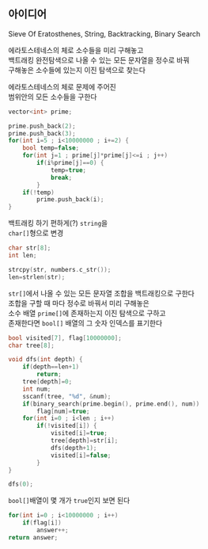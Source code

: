 ## 아이디어
Sieve Of Eratosthenes, String, Backtracking, Binary Search  
  
에라토스테네스의 체로 소수들을 미리 구해놓고  
백트래킹 완전탐색으로 나올 수 있는 모든 문자열을 정수로 바꿔  
구해놓은 소수들에 있는지 이진 탐색으로 찾는다  
  
에라토스테네스의 체로 문제에 주어진  
범위안의 모든 소수들을 구한다
```cpp
vector<int> prime;

prime.push_back(2);
prime.push_back(3);
for(int i=5 ; i<10000000 ; i+=2) {
    bool temp=false;
    for(int j=1 ; prime[j]*prime[j]<=i ; j++)
        if(i%prime[j]==0) {
            temp=true;
            break;
        }
    if(!temp)
        prime.push_back(i);
}
```
백트래킹 하기 편하게(?) `string`을  
`char[]`형으로 변경
```cpp
char str[8];
int len;

strcpy(str, numbers.c_str());
len=strlen(str);
```
`str[]`에서 나올 수 있는 모든 문자열 조합을 백트래킹으로 구한다  
조합을 구할 때 마다 정수로 바꿔서 미리 구해놓은  
소수 배열 `prime[]`에 존재하는지 이진 탐색으로 구하고  
존재한다면 `bool[]` 배열의 그 숫자 인덱스를 표기한다
```cpp
bool visited[7], flag[10000000];
char tree[8];

void dfs(int depth) {
    if(depth==len+1)
        return;
    tree[depth]=0;
    int num;
    sscanf(tree, "%d", &num);
    if(binary_search(prime.begin(), prime.end(), num))
        flag[num]=true;
    for(int i=0 ; i<len ; i++)
        if(!visited[i]) {
            visited[i]=true;
            tree[depth]=str[i];
            dfs(depth+1);
            visited[i]=false;
        }
}

dfs(0);
```
`bool[]`배열이 몇 개가 `true`인지 보면 된다
```cpp
for(int i=0 ; i<10000000 ; i++)
    if(flag[i])
        answer++;
return answer;
```
